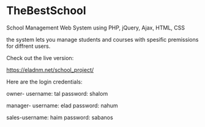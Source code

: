 # TheBestSchool

School Management Web System using PHP, jQuery, Ajax, HTML, CSS

the system lets you manage students and courses with spesific premissions for diffrent users.

Check out the live version:

https://eladnm.net/school_project/

Here are the login credentials:

owner- username: tal password: shalom

manager- username: elad password: nahum

sales-username: haim password: sabanos
